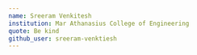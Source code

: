 ```yaml
---
name: Sreeram Venkitesh
institution: Mar Athanasius College of Engineering
quote: Be kind  
github_user: sreeram-venktiesh
---
```

